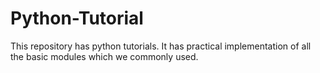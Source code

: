 # Python-Tutorial
This repository has python tutorials. It has practical implementation of all the basic modules which we commonly used.
